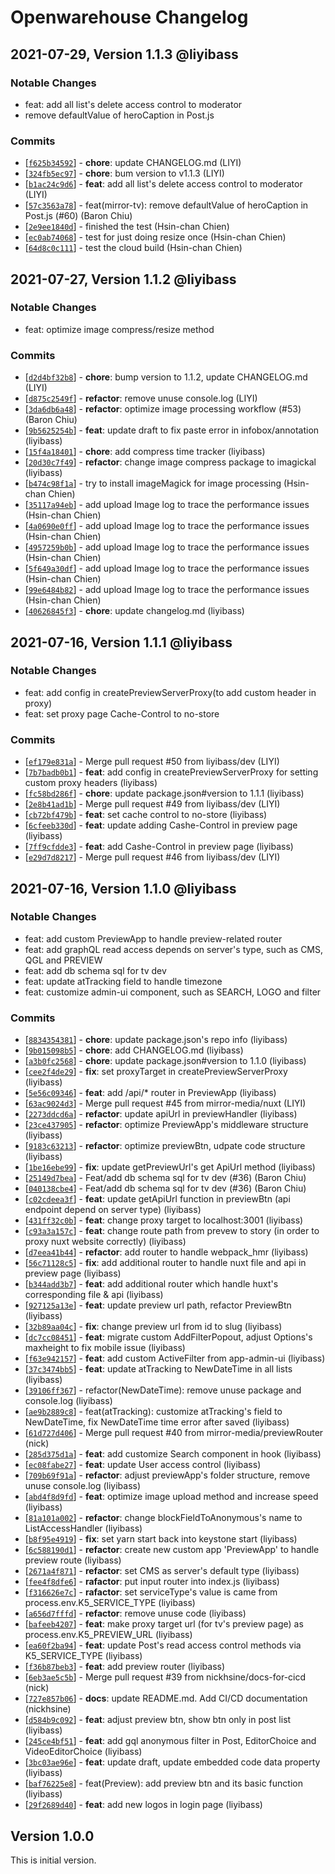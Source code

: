 # Openwarehouse Changelog

## 2021-07-29, Version 1.1.3 @liyibass

### Notable Changes

-   feat: add all list's delete access control to moderator
-   remove defaultValue of heroCaption in Post.js

### Commits

-   [[`f625b34592`](https://github.com/mirror-media/openwarehouse/commit/f625b34592)] - **chore**: update CHANGELOG.md (LIYI)
-   [[`324fb5ec97`](https://github.com/mirror-media/openwarehouse/commit/324fb5ec97)] - **chore**: bum version to v1.1.3 (LIYI)
-   [[`b1ac24c9d6`](https://github.com/mirror-media/openwarehouse/commit/b1ac24c9d6)] - **feat**: add all list's delete access control to moderator (LIYI)
-   [[`57c3563a78`](https://github.com/mirror-media/openwarehouse/commit/57c3563a78)] - feat(mirror-tv): remove defaultValue of heroCaption in Post.js (#60) (Baron Chiu)
-   [[`2e9ee1840d`](https://github.com/mirror-media/openwarehouse/commit/2e9ee1840d)] - finished the test (Hsin-chan Chien)
-   [[`ec0ab74068`](https://github.com/mirror-media/openwarehouse/commit/ec0ab74068)] - test for just doing resize once (Hsin-chan Chien)
-   [[`64d8c0c111`](https://github.com/mirror-media/openwarehouse/commit/64d8c0c111)] - test the cloud build (Hsin-chan Chien)

## 2021-07-27, Version 1.1.2 @liyibass

### Notable Changes

-   feat: optimize image compress/resize method

### Commits

-   [[`d2d4bf32b8`](https://github.com/mirror-media/openwarehouse/commit/d2d4bf32b8)] - **chore**: bump version to 1.1.2, update CHANGELOG.md (LIYI)
-   [[`d875c2549f`](https://github.com/mirror-media/openwarehouse/commit/d875c2549f)] - **refactor**: remove unuse console.log (LIYI)
-   [[`3da6db6a48`](https://github.com/mirror-media/openwarehouse/commit/3da6db6a48)] - **refactor**: optimize image processing workflow (#53) (Baron Chiu)
-   [[`9b5625254b`](https://github.com/mirror-media/openwarehouse/commit/9b5625254b)] - **feat**: update draft to fix paste error in infobox/annotation (liyibass)
-   [[`15f4a18401`](https://github.com/mirror-media/openwarehouse/commit/15f4a18401)] - **chore**: add compress time tracker (liyibass)
-   [[`20d30c7f49`](https://github.com/mirror-media/openwarehouse/commit/20d30c7f49)] - **refactor**: change image compress package to imagickal (liyibass)
-   [[`b474c98f1a`](https://github.com/mirror-media/openwarehouse/commit/b474c98f1a)] - try to install imageMagick for image processing (Hsin-chan Chien)
-   [[`35117a94eb`](https://github.com/mirror-media/openwarehouse/commit/35117a94eb)] - add upload Image log to trace the performance issues (Hsin-chan Chien)
-   [[`4a0690e0ff`](https://github.com/mirror-media/openwarehouse/commit/4a0690e0ff)] - add upload Image log to trace the performance issues (Hsin-chan Chien)
-   [[`4957259b0b`](https://github.com/mirror-media/openwarehouse/commit/4957259b0b)] - add upload Image log to trace the performance issues (Hsin-chan Chien)
-   [[`5f649a30df`](https://github.com/mirror-media/openwarehouse/commit/5f649a30df)] - add upload Image log to trace the performance issues (Hsin-chan Chien)
-   [[`99e6484b82`](https://github.com/mirror-media/openwarehouse/commit/99e6484b82)] - add upload Image log to trace the performance issues (Hsin-chan Chien)
-   [[`40626845f3`](https://github.com/mirror-media/openwarehouse/commit/40626845f3)] - **chore**: update changelog.md (liyibass)

## 2021-07-16, Version 1.1.1 @liyibass

### Notable Changes

-   feat: add config in createPreviewServerProxy(to add custom header in proxy)
-   feat: set proxy page Cache-Control to no-store

### Commits

-   [[`ef179e831a`](https://github.com/mirror-media/openwarehouse/commit/ef179e831a)] - Merge pull request #50 from liyibass/dev (LIYI)
-   [[`7b7badb0b1`](https://github.com/mirror-media/openwarehouse/commit/7b7badb0b1)] - **feat**: add config in createPreviewServerProxy for setting custom proxy headers (liyibass)
-   [[`fc58bd286f`](https://github.com/mirror-media/openwarehouse/commit/fc58bd286f)] - **chore**: update package.json#version to 1.1.1 (liyibass)
-   [[`2e8b41ad1b`](https://github.com/mirror-media/openwarehouse/commit/2e8b41ad1b)] - Merge pull request #49 from liyibass/dev (LIYI)
-   [[`cb72bf479b`](https://github.com/mirror-media/openwarehouse/commit/cb72bf479b)] - **feat**: set cache control to no-store (liyibass)
-   [[`6cfeeb330d`](https://github.com/mirror-media/openwarehouse/commit/6cfeeb330d)] - **feat**: update adding Cashe-Control in preview page (liyibass)
-   [[`7ff9cfdde3`](https://github.com/mirror-media/openwarehouse/commit/7ff9cfdde3)] - **feat**: add Cashe-Control in preview page (liyibass)
-   [[`e29d7d8217`](https://github.com/mirror-media/openwarehouse/commit/e29d7d8217)] - Merge pull request #46 from liyibass/dev (LIYI)

## 2021-07-16, Version 1.1.0 @liyibass

### Notable Changes

-   feat: add custom PreviewApp to handle preview-related router
-   feat: add graphQL read access depends on server's type, such as CMS, QGL and PREVIEW
-   feat: add db schema sql for tv dev
-   feat: update atTracking field to handle timezone
-   feat: customize admin-ui component, such as SEARCH, LOGO and filter

### Commits

-   [[`8834354381`](https://github.com/mirror-media/openwarehouse/commit/8834354381)] - **chore**: update package.json's repo info (liyibass)
-   [[`9b015098b5`](https://github.com/mirror-media/openwarehouse/commit/9b015098b5)] - **chore**: add CHANGELOG.md (liyibass)
-   [[`a3b0fc2568`](https://github.com/mirror-media/openwarehouse/commit/a3b0fc2568)] - **chore**: update package.json#version to 1.1.0 (liyibass)
-   [[`cee2f4de29`](https://github.com/mirror-media/openwarehouse/commit/cee2f4de29)] - **fix**: set proxyTarget in createPreviewServerProxy (liyibass)
-   [[`5e56c09346`](https://github.com/mirror-media/openwarehouse/commit/5e56c09346)] - **feat**: add /api/\* router in PreviewApp (liyibass)
-   [[`63ac9024d3`](https://github.com/mirror-media/openwarehouse/commit/63ac9024d3)] - Merge pull request #45 from mirror-media/nuxt (LIYI)
-   [[`2273ddcd6a`](https://github.com/mirror-media/openwarehouse/commit/2273ddcd6a)] - **refactor**: update apiUrl in previewHandler (liyibass)
-   [[`23ce437905`](https://github.com/mirror-media/openwarehouse/commit/23ce437905)] - **refactor**: optimize PreviewApp's middleware structure (liyibass)
-   [[`9183c63213`](https://github.com/mirror-media/openwarehouse/commit/9183c63213)] - **refactor**: optimize previewBtn, udpate code structure (liyibass)
-   [[`1be16ebe99`](https://github.com/mirror-media/openwarehouse/commit/1be16ebe99)] - **fix**: update getPreviewUrl's get ApiUrl method (liyibass)
-   [[`25149d7bea`](https://github.com/mirror-media/openwarehouse/commit/25149d7bea)] - Feat/add db schema sql for tv dev (#36) (Baron Chiu)
-   [[`040138cbe4`](https://github.com/mirror-media/openwarehouse/commit/040138cbe4)] - Feat/add db schema sql for tv dev (#36) (Baron Chiu)
-   [[`c02cdeea3f`](https://github.com/mirror-media/openwarehouse/commit/c02cdeea3f)] - **feat**: update getApiUrl function in previewBtn (api endpoint depend on server type) (liyibass)
-   [[`431ff32c0b`](https://github.com/mirror-media/openwarehouse/commit/431ff32c0b)] - **feat**: change proxy target to localhost:3001 (liyibass)
-   [[`c93a3a157c`](https://github.com/mirror-media/openwarehouse/commit/c93a3a157c)] - **feat**: change route path from prevew to story (in order to proxy nuxt website correctly) (liyibass)
-   [[`d7eea41b44`](https://github.com/mirror-media/openwarehouse/commit/d7eea41b44)] - **refactor**: add router to handle webpack_hmr (liyibass)
-   [[`56c71128c5`](https://github.com/mirror-media/openwarehouse/commit/56c71128c5)] - **fix**: add additional router to handle nuxt file and api in preview page (liyibass)
-   [[`b344add3b7`](https://github.com/mirror-media/openwarehouse/commit/b344add3b7)] - **feat**: add additional router which handle huxt's corresponding file & api (liyibass)
-   [[`927125a13e`](https://github.com/mirror-media/openwarehouse/commit/927125a13e)] - **feat**: update preview url path, refactor PreviewBtn (liyibass)
-   [[`32b89aa04c`](https://github.com/mirror-media/openwarehouse/commit/32b89aa04c)] - **fix**: change preview url from id to slug (liyibass)
-   [[`dc7cc08451`](https://github.com/mirror-media/openwarehouse/commit/dc7cc08451)] - **feat**: migrate custom AddFilterPopout, adjust Options's maxheight to fix mobile issue (liyibass)
-   [[`f63e942157`](https://github.com/mirror-media/openwarehouse/commit/f63e942157)] - **feat**: add custom ActiveFilter from app-admin-ui (liyibass)
-   [[`37c3474bb5`](https://github.com/mirror-media/openwarehouse/commit/37c3474bb5)] - **feat**: update atTracking to NewDateTime in all lists (liyibass)
-   [[`39106ff367`](https://github.com/mirror-media/openwarehouse/commit/39106ff367)] - refactor(NewDateTime): remove unuse package and console.log (liyibass)
-   [[`ae9b2889c8`](https://github.com/mirror-media/openwarehouse/commit/ae9b2889c8)] - feat(atTracking): customize atTracking's field to NewDateTime, fix NewDateTime time error after saved (liyibass)
-   [[`61d727d406`](https://github.com/mirror-media/openwarehouse/commit/61d727d406)] - Merge pull request #40 from mirror-media/previewRouter (nick)
-   [[`285d375d1a`](https://github.com/mirror-media/openwarehouse/commit/285d375d1a)] - **feat**: add customize Search component in hook (liyibass)
-   [[`ec08fabe27`](https://github.com/mirror-media/openwarehouse/commit/ec08fabe27)] - **feat**: update User access control (liyibass)
-   [[`709b69f91a`](https://github.com/mirror-media/openwarehouse/commit/709b69f91a)] - **refactor**: adjust previewApp's folder structure, remove unuse console.log (liyibass)
-   [[`abd4f8d9fd`](https://github.com/mirror-media/openwarehouse/commit/abd4f8d9fd)] - **feat**: optimize image upload method and increase speed (liyibass)
-   [[`81a101a002`](https://github.com/mirror-media/openwarehouse/commit/81a101a002)] - **refactor**: change blockFieldToAnonymous's name to ListAccessHandler (liyibass)
-   [[`b8f95e4919`](https://github.com/mirror-media/openwarehouse/commit/b8f95e4919)] - **fix**: set yarn start back into keystone start (liyibass)
-   [[`6c588190d1`](https://github.com/mirror-media/openwarehouse/commit/6c588190d1)] - **refactor**: create new custom app 'PreviewApp' to handle preview route (liyibass)
-   [[`2671a4f871`](https://github.com/mirror-media/openwarehouse/commit/2671a4f871)] - **refactor**: set CMS as server's default type (liyibass)
-   [[`fee4f8dfe6`](https://github.com/mirror-media/openwarehouse/commit/fee4f8dfe6)] - **rafactor**: put input router into index.js (liyibass)
-   [[`f316626e7c`](https://github.com/mirror-media/openwarehouse/commit/f316626e7c)] - **rafactor**: set serviceType's value is came from process.env.K5_SERVICE_TYPE (liyibass)
-   [[`a656d7fffd`](https://github.com/mirror-media/openwarehouse/commit/a656d7fffd)] - **refactor**: remove unuse code (liyibass)
-   [[`bafeeb4207`](https://github.com/mirror-media/openwarehouse/commit/bafeeb4207)] - **feat**: make proxy target url (for tv's preview page) as process.env.K5_PREVIEW_URL (liyibass)
-   [[`ea60f2ba94`](https://github.com/mirror-media/openwarehouse/commit/ea60f2ba94)] - **feat**: update Post's read access control methods via K5_SERVICE_TYPE (liyibass)
-   [[`f36b87beb3`](https://github.com/mirror-media/openwarehouse/commit/f36b87beb3)] - **feat**: add preview router (liyibass)
-   [[`6eb3ae5c5b`](https://github.com/mirror-media/openwarehouse/commit/6eb3ae5c5b)] - Merge pull request #39 from nickhsine/docs-for-cicd (nick)
-   [[`727e857b06`](https://github.com/mirror-media/openwarehouse/commit/727e857b06)] - **docs**: update README.md. Add CI/CD documentation (nickhsine)
-   [[`d584b9c092`](https://github.com/mirror-media/openwarehouse/commit/d584b9c092)] - **feat**: adjust preview btn, show btn only in post list (liyibass)
-   [[`245ce4bf51`](https://github.com/mirror-media/openwarehouse/commit/245ce4bf51)] - **feat**: add gql anonymous filter in Post, EditorChoice and VideoEditorChoice (liyibass)
-   [[`3bc03ae96e`](https://github.com/mirror-media/openwarehouse/commit/3bc03ae96e)] - **feat**: update draft, update embedded code data property (liyibass)
-   [[`baf76225e8`](https://github.com/mirror-media/openwarehouse/commit/baf76225e8)] - feat(Preview): add preview btn and its basic function (liyibass)
-   [[`29f2689d40`](https://github.com/mirror-media/openwarehouse/commit/29f2689d40)] - **feat**: add new logos in login page (liyibass)

## Version 1.0.0

This is initial version.
